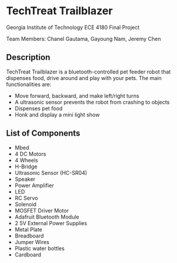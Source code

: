 # TechTreat Trailblazer

Georgia Institute of Technology ECE 4180 Final Project

Team Members: Chanel Gautama, Gayoung Nam, Jeremy Chen

## Description

TechTreat Trailblazer is a bluetooth-controlled pet feeder robot that dispenses food, drive around and play with your pets.
The main functionalities are:
  - Move forward, backward, and make left/right turns
  - A ultrasonic sensor prevents the robot from crashing to objects
  - Dispenses pet food
  - Honk and display a mini light show

## List of Components
  - Mbed
  - 4 DC Motors
  - 4 Wheels
  - H-Bridge
  - Ultrasonic Sensor (HC-SR04)
  - Speaker
  - Power Amplifier
  - LED
  - RC Servo
  - Solenoid
  - MOSFET Driver Motor
  - Adafruit Bluetooth Module
  - 2 5V External Power Supplies
  - Metal Plate
  - Breadboard
  - Jumper Wires
  - Plastic water bottles
  - Cardboard

